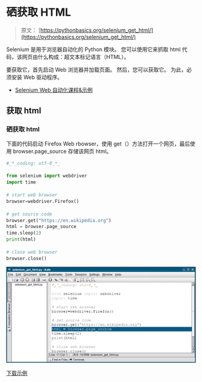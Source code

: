 # 硒获取 HTML

> 原文： [https://pythonbasics.org/selenium_get_html/](https://pythonbasics.org/selenium_get_html/)

Selenium 是用于浏览器自动化的 Python 模块。 您可以使用它来抓取 html 代码，该网页由什么构成：超文本标记语言（HTML）。

要获取它，首先启动 Web 浏览器并加载页面。 然后，您可以获取它。 为此，必须安装 Web 驱动程序。



*   [Selenium Web 自动化课程&示例](https://gum.co/GjuJxo)

## 获取 html

### 硒获取 html

下面的代码启动 Firefox Web rbowser，使用 get（）方法打开一个网页，最后使用 browser.page_source 存储该网页 html。

```py
#_*_coding: utf-8_*_

from selenium import webdriver
import time

# start web browser
browser=webdriver.Firefox()

# get source code
browser.get("https://en.wikipedia.org")
html = browser.page_source
time.sleep(2)
print(html)

# close web browser
browser.close()

```

![selenium get html](img/b2c25ad5890802ea7ef9624d826e9b07.jpg)

[下载示例](https://gum.co/GjuJxo)